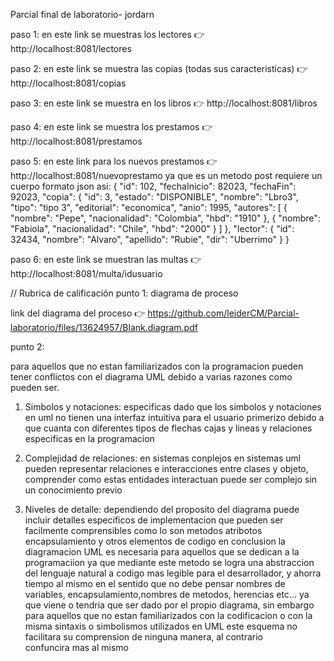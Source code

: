 Parcial final de laboratorio- jordarn

paso 1: en este link se muestras los lectores 👉 http://localhost:8081/lectores

paso 2: en este link se muestra las copias (todas sus caracteristicas) 👉 http://localhost:8081/copias

paso 3: en este link se muestra en los libros 👉 http://localhost:8081/libros

paso 4: en este link se muestra los prestamos  👉 http://localhost:8081/prestamos

paso 5: en este link para los nuevos prestamos 👉 http://localhost:8081/nuevoprestamo 
 ya que es un metodo post requiere un cuerpo formato json asi:
{
  "id": 102,
  "fechaInicio": 82023,
  "fechaFin": 92023,
  "copia": {
    "id": 3,
    "estado": "DISPONIBLE",
    "nombre": "Lbro3",
    "tipo": "tipo 3",
    "editorial": "economica",
    "anio": 1995,
    "autores": [
{
"nombre": "Pepe",
"nacionalidad": "Colombia",
"hbd": "1910"
},
{
"nombre": "Fabiola",
"nacionalidad": "Chile",
"hbd": "2000"
}
]
  },
  "lector": {
    "id": 32434,
    "nombre": "Alvaro",
    "apellido": "Rubie",
    "dir": "Uberrimo"
  }
}


paso 6: en este link se muestran las multas 👉 http://localhost:8081/multa/idusuario


// Rubrica de calificación
punto 1: diagrama de proceso

link del diagrama del proceso 👉 https://github.com/leiderCM/Parcial-laboratorio/files/13624957/Blank.diagram.pdf



punto 2:

para aquellos que no estan familiarizados con la programacion pueden tener conflictos con el diagrama UML debido a varias razones como pueden ser. 
1. Simbolos y notaciones: especificas dado que los simbolos y notaciones en uml no tienen una interfaz intuitiva para el usuario primerizo debido a que cuanta con diferentes tipos de flechas cajas y lineas y relaciones especificas en la programacion

2. Complejidad de relaciones: en sistemas conplejos en sistemas uml pueden representar relaciones e interacciones entre clases y objeto, comprender como estas entidades interactuan puede ser complejo sin un conocimiento previo

3. Niveles de detalle: dependiendo del proposito del diagrama puede incluir detalles especificos de implementacion que pueden ser facilmente comprensibles  como lo son metodos atribotos encapsulamiento y otros elementos de codigo
 en conclusion la diagramacion UML es necesaria para aquellos que se dedican a la programaciion ya que mediante este metodo se logra una abstraccion del lenguaje natural a codigo mas legible para el desarrollador, y ahorra tiempo al mismo en el sentido que no debe pensar nombres de variables, encapsulamiento,nombres de metodos, herencias etc... ya que viene o tendria que ser dado por el propio diagrama, sin embargo para aquellos que no estan familiarizados con la codificacion o con la misma sintaxis o simbolismos utilizados en UML este esquema no facilitara su comprension de ninguna manera, al contrario  confuncira mas al mismo



